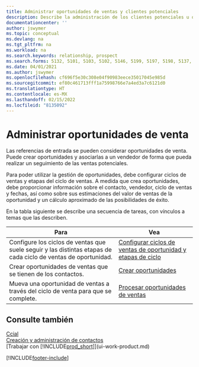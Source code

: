 ```yaml
---
title: Administrar oportunidades de ventas y clientes potenciales
description: Describe la administración de los clientes potenciales u oportunidades de venta entrantes en Business Central, y la asociación de la oportunidad con un vendedor para realizar un seguimiento de las ventas potenciales.
documentationcenter: ''
author: jswymer
ms.topic: conceptual
ms.devlang: na
ms.tgt_pltfrm: na
ms.workload: na
ms.search.keywords: relationship, prospect
ms.search.forms: 5132, 5101, 5103, 5102, 5146, 5199, 5197, 5198, 5137, 5086, 5089, 5087, 5088, 5090, 5128, 5133, 5114, 5151, 5145, 5126, 5189, 5191, 5097, 5135, 5188, 5187, 5154, 5147, 5131, 9257, 5124, 782, 5130, 5123, 5127, 5174, 5125, 5115, 5112, 5111, 5110, 5109, 5149, 5169, 5190, 783, 505, 5118, 5072, 781, 5152, 5153, 5155, 5098, 5196, 5096, 5099, 9255, 5129, 5136
ms.date: 04/01/2021
ms.author: jswymer
ms.openlocfilehash: cf696f5e30c308e04f90983eece35017045e985d
ms.sourcegitcommit: ef80c461713fff1a75998766e7a4ed3a7c6121d0
ms.translationtype: HT
ms.contentlocale: es-MX
ms.lasthandoff: 02/15/2022
ms.locfileid: "8135092"
---
```

# <a name="managing-sales-opportunities"></a>Administrar oportunidades de venta
Las referencias de entrada se pueden considerar oportunidades de venta. Puede crear oportunidades y asociarlas a un vendedor de forma que pueda realizar un seguimiento de las ventas potenciales.

Para poder utilizar la gestión de oportunidades, debe configurar ciclos de ventas y etapas del ciclo de ventas. A medida que crea oportunidades, debe proporcionar información sobre el contacto, vendedor, ciclo de ventas y fechas, así como sobre sus estimaciones del valor de ventas de la oportunidad y un cálculo aproximado de las posibilidades de éxito.

En la tabla siguiente se describe una secuencia de tareas, con vínculos a temas que las describen.

| Para | Vea |
| --- | --- |
| Configure los ciclos de ventas que suele seguir y las distintas etapas de cada ciclo de ventas de oportunidad. |[Configurar ciclos de ventas de oportunidad y etapas de ciclo](marketing-how-setup-opportunity-sales-cycles-stages.md) |
| Crear oportunidades de ventas que se tienen de los contactos. |[Crear oportunidades](marketing-how-create-opportunities.md) |
| Mueva una oportunidad de ventas a través del ciclo de venta para que se complete. |[Procesar oportunidades de ventas](marketing-processing-sales-opportunities.md) |

## <a name="see-also"></a>Consulte también
[Ccial](sales-manage-sales.md)  
[Creación y administración de contactos](marketing-contacts.md)  
[Trabajar con [!INCLUDE[prod_short](includes/prod_short.md)]](ui-work-product.md)


[!INCLUDE[footer-include](includes/footer-banner.md)]